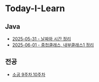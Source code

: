 # Today-I-Learn

## Java

- [2025-05-31 - 날짜와 시간 정리](til/java/2025-05-31-Date-and-Time.md)
- [2025-06-01 - 중첩클래스, 내부클래스1 정리](til/java/2025-06-01-nested-inner-class.md)








## 전공

- [소공 9주차,10주차](til/major/2025-06-03-소공9,10주차.md)